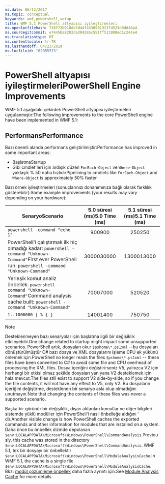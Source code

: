 ```yaml
---
ms.date: 06/12/2017
ms.topic: conceptual
keywords: wmf,powershell,setup
title: WMF 5.1 PowerShell altyapısı iyileştirmeleri
ms.openlocfilehash: 738f72b910de7d44f48309013237d523d0dd40a4
ms.sourcegitcommit: e7445ba8203da304286c591ff513900ad1c244a4
ms.translationtype: MT
ms.contentlocale: tr-TR
ms.lasthandoff: 04/23/2019
ms.locfileid: "62055573"
---
```

# <a name="powershell-engine-improvements"></a><span data-ttu-id="b6b01-103">PowerShell altyapısı iyileştirmeleri</span><span class="sxs-lookup"><span data-stu-id="b6b01-103">PowerShell Engine Improvements</span></span>

<span data-ttu-id="b6b01-104">WMF 5.1 aşağıdaki çekirdek PowerShell altyapısı iyileştirmeleri uygulanmıştır:</span><span class="sxs-lookup"><span data-stu-id="b6b01-104">The following improvements to the core PowerShell engine have been implemented in WMF 5.1:</span></span>

## <a name="performance"></a><span data-ttu-id="b6b01-105">Performans</span><span class="sxs-lookup"><span data-stu-id="b6b01-105">Performance</span></span>

<span data-ttu-id="b6b01-106">Bazı önemli alanda performans geliştirilmiştir:</span><span class="sxs-lookup"><span data-stu-id="b6b01-106">Performance has improved in some important areas:</span></span>

- <span data-ttu-id="b6b01-107">Başlatma</span><span class="sxs-lookup"><span data-stu-id="b6b01-107">Startup</span></span>
- <span data-ttu-id="b6b01-108">Gibi cmdlet'leri için ardışık düzen `ForEach-Object` ve `Where-Object` yaklaşık % 50 daha hızlıdır</span><span class="sxs-lookup"><span data-stu-id="b6b01-108">Pipelining to cmdlets like `ForEach-Object` and `Where-Object` is approximately 50% faster</span></span>

<span data-ttu-id="b6b01-109">Bazı örnek iyileştirmeleri (sonuçlarınızı donanımınıza bağlı olarak farklılık gösterebilir):</span><span class="sxs-lookup"><span data-stu-id="b6b01-109">Some example improvements (your results may vary depending on your hardware):</span></span>

| <span data-ttu-id="b6b01-110">Senaryo</span><span class="sxs-lookup"><span data-stu-id="b6b01-110">Scenario</span></span> | <span data-ttu-id="b6b01-111">5.0 süresi (ms)</span><span class="sxs-lookup"><span data-stu-id="b6b01-111">5.0 Time (ms)</span></span> | <span data-ttu-id="b6b01-112">5.1 süresi (ms)</span><span class="sxs-lookup"><span data-stu-id="b6b01-112">5.1 Time (ms)</span></span> |
| -------- | :---------------: | :---------------: |
| `powershell -command "echo 1"` | <span data-ttu-id="b6b01-113">900</span><span class="sxs-lookup"><span data-stu-id="b6b01-113">900</span></span> | <span data-ttu-id="b6b01-114">250</span><span class="sxs-lookup"><span data-stu-id="b6b01-114">250</span></span> |
| <span data-ttu-id="b6b01-115">PowerShell'i çalıştırmak ilk hiç olmadığı kadar: `powershell -command "Unknown-Command"`</span><span class="sxs-lookup"><span data-stu-id="b6b01-115">First ever PowerShell run: `powershell -command "Unknown-Command"`</span></span> | <span data-ttu-id="b6b01-116">30000</span><span class="sxs-lookup"><span data-stu-id="b6b01-116">30000</span></span> | <span data-ttu-id="b6b01-117">13000</span><span class="sxs-lookup"><span data-stu-id="b6b01-117">13000</span></span> |
| <span data-ttu-id="b6b01-118">Yerleşik komut analiz önbellek: `powershell -command "Unknown-Command"`</span><span class="sxs-lookup"><span data-stu-id="b6b01-118">Command analysis cache built: `powershell -command "Unknown-Command"`</span></span> | <span data-ttu-id="b6b01-119">7000</span><span class="sxs-lookup"><span data-stu-id="b6b01-119">7000</span></span> | <span data-ttu-id="b6b01-120">520</span><span class="sxs-lookup"><span data-stu-id="b6b01-120">520</span></span> |
| <code>1..1000000 &#124; % { }</code> | <span data-ttu-id="b6b01-121">1400</span><span class="sxs-lookup"><span data-stu-id="b6b01-121">1400</span></span> | <span data-ttu-id="b6b01-122">750</span><span class="sxs-lookup"><span data-stu-id="b6b01-122">750</span></span> |

> [!Note]
> <span data-ttu-id="b6b01-123">Desteklenmeyen bazı senaryolar için başlatma ilgili bir değişiklik etkileyebilir.</span><span class="sxs-lookup"><span data-stu-id="b6b01-123">One change related to startup might impact some unsupported scenarios.</span></span>
> <span data-ttu-id="b6b01-124">PowerShell artık, dosyaları okur `$pshome\*.ps1xml` --bu dosyaları dönüştürülmüştür C# bazı dosya ve XML dosyalarını işleme CPU ek yükünü önlemek için.</span><span class="sxs-lookup"><span data-stu-id="b6b01-124">PowerShell no longer reads the files `$pshome\*.ps1xml` -- these files have been converted to C# to avoid some file and CPU overhead of processing the XML files.</span></span>
> <span data-ttu-id="b6b01-125">Dosya içeriğini değiştirirseniz V5, yalnızca V2 için herhangi bir etkisi olmaz şekilde dosyaları yan yana V2 desteklemek için hala mevcut.</span><span class="sxs-lookup"><span data-stu-id="b6b01-125">The files still exist to support V2 side-by-side, so if you change the file contents, it will not have any effect to V5, only V2.</span></span>
> <span data-ttu-id="b6b01-126">Bu dosyaların içeriğini değiştirme, desteklenen bir senaryo asla olup olmadığını unutmayın.</span><span class="sxs-lookup"><span data-stu-id="b6b01-126">Note that changing the contents of these files was never a supported scenario.</span></span>

<span data-ttu-id="b6b01-127">Başka bir görünür bir değişiklik, dışarı aktarılan komutlar ve diğer bilgileri sistemde yüklü modüller için PowerShell'i nasıl önbelleğe aldığını ' dir.</span><span class="sxs-lookup"><span data-stu-id="b6b01-127">Another visible change is how PowerShell caches the exported commands and other information for modules that are installed on a system.</span></span>
<span data-ttu-id="b6b01-128">Daha önce bu önbellek dizinde depolanan `$env:LOCALAPPDATA\Microsoft\Windows\PowerShell\CommandAnalysis`.</span><span class="sxs-lookup"><span data-stu-id="b6b01-128">Previously, this cache was stored in the directory `$env:LOCALAPPDATA\Microsoft\Windows\PowerShell\CommandAnalysis`.</span></span>
<span data-ttu-id="b6b01-129">WMF 5.1, tek bir dosyayı bir önbellektir `$env:LOCALAPPDATA\Microsoft\Windows\PowerShell\ModuleAnalysisCache`.</span><span class="sxs-lookup"><span data-stu-id="b6b01-129">In WMF 5.1, the cache is a single file `$env:LOCALAPPDATA\Microsoft\Windows\PowerShell\ModuleAnalysisCache`.</span></span>
<span data-ttu-id="b6b01-130">Bkz: [modül çözümleme önbellek](scenarios-features.md#module-analysis-cache) daha fazla ayrıntı için.</span><span class="sxs-lookup"><span data-stu-id="b6b01-130">See [Module Analysis Cache](scenarios-features.md#module-analysis-cache) for more details.</span></span>